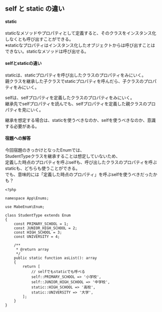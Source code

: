 ## self と static の違い

#### static
staticなメソッドやプロパティとして定義すると、そのクラスをインスタンス化しなくとも呼び出すことができる。  
※staticなプロパティはインスタンス化したオブジェクトからは呼び出すことはできない。staticなメソッドは呼び出せる。  

####  selfとstaticの違い
staticは、staticプロパティを呼び出したクラスのプロパティをみにいく。  
親クラスを継承した子クラスでstaticプロパティを呼んだら、子クラスのプロパティをみにいく。  

selfは、selfプロパティを定義したクラスのプロパティをみにいく。  
継承先でselfプロパティを読んでも、selfプロパティを定義した親クラスのプロパティを見にいく。  

継承を想定する場合は、staticを使うべきなのか、selfを使うべきなのか、意識する必要がある。  


#### 宿題への解答
今回宿題のきっかけとなったEnumでは、  
StudentTypeクラスを継承することは想定していないため、  
定義した時点のプロパティを呼ぶselfも、呼び出したクラスのプロパティを呼ぶstaticも、どちらも使うことができる。  
でも、意味的には「定義した時点のプロパティ」を呼ぶselfを使うべきだったかも？  

```
<?php

namespace App\Enums;

use MabeEnum\Enum;

class StudentType extends Enum
{
    const PRIMARY_SCHOOL = 1;
    const JUNIOR_HIGH_SCHOOL = 2;
    const HIGH_SCHOOL = 3;
    const UNIVERSITY = 4;

    /**
     * @return array
     */
    public static function asList(): array
    {
        return [
            // selfでもstaticでも呼べる
            self::PRIMARY_SCHOOL => '小学校',
            self::JUNIOR_HIGH_SCHOOL => '中学校',
            static::HIGH_SCHOOL => '高校',
            static::UNIVERSITY => '大学',
        ];
    }
}
```
